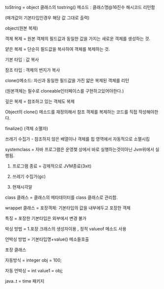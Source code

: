 toString = object 클래스의 tostring() 메소드 : 클래스명@16진수 해시코드 리턴함

(매개값이 기본타입인경우 해당 값 그대로 출력)



object(원본 복제)



객체 복제 = 원본 객체의 필드값과 동일한 값을 가지는 새로운 객체를 생성하는 것.

얕은 복제 = 단순히 필드값을 복사하여 객체를 복제하는 것.

기본 타입 : 값 복사

참조 타입 : 객체의 번지가 복사



clone()메소드:  자신과 동일한 필드값을 가진 얇은 복제된 객체를 리턴

(원본객체는 필수로 cloneable인터페이스를 구현하고있어야한다.)



깊은 복제 = 참조하고 있는 객체도 복제

Object의 clone() 메소드를 재정의해서 참조 객체를 복제하는 코드를 직접 작성해야한다.



finalize() (객체 소멸자)



쓰레기 수집가 - 참조하지 않은 배열이나 객체를 힙 영역에서 자동적으로 소멸시킴



systemclass = 자바 프로그램은 운영쳊 상에서 바로 실행하는것이아닌 Jvm위에서 실행됨.

1. 프로그램 종료 = 강제적으로 JVM종료(3xit) 

2. 쓰레기 수집가(gc)
3. 현재시각알

class 클래스 = 클래스의 메타데이터를 class 클래스로 관리함.



wrappet 클래스 = 포장객체: 기본타입의 값을 내부에두고 포장한 객체

특징 = 포장한 기본타입은 외부에서 변경 불가



박싱 방법 = 1.포장 크래스의 생성자이용 , 정적 valueof 메소드 사용

언박싱 방법 = 기본타입명+value() 메소들호출

 

포장 클래스 



자동방식 = integer obj = 100;

자동 언박싱 =  int value1 = obj;



java..t = time 패키지

